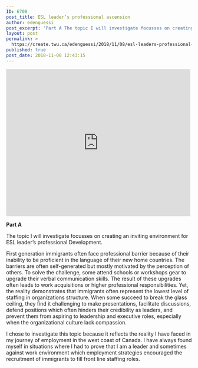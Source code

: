 ```yaml
---
ID: 6708
post_title: ESL leader’s professional ascension
author: edenguessi
post_excerpt: 'Part A The topic I will investigate focusses on creating an inviting environment for ESL leader&rsquo;s professional Development. First generation immigrants often face professional barrier because of their inability to be proficient in the language of their new home countries. The barriers are often self-generated but mostly motivated by the perception of others. To solve the challenge, some attend schools<br><br><a href="https://create.twu.ca/edenguessi/2018/11/08/esl-leaders-professional-ascension/">Read more</a>'
layout: post
permalink: >
  https://create.twu.ca/edenguessi/2018/11/08/esl-leaders-professional-ascension/
published: true
post_date: 2018-11-08 12:43:15
---
```

<iframe width="500" height="400" scrolling="no" frameborder="no" src="https://w.soundcloud.com/player/?visual=true&#038;url=https%3A%2F%2Fapi.soundcloud.com%2Ftracks%2F526797201&%23038;show_artwork=true&%23038;maxwidth=500&%23038;maxheight=750&%23038;dnt=1&%23038;secret_token=s-FXKvy"></iframe>

<strong>Part A</strong>

The topic I will investigate focusses on creating an inviting environment for ESL leader’s professional Development.

First generation immigrants often face professional barrier because of their inability to be proficient in the language of their new home countries. The barriers are often self-generated but mostly motivated by the perception of others. To solve the challenge, some attend schools or workshops gear to upgrade their verbal communication skills. The result of these upgrades often leads to work acquisitions or higher professional responsibilities. Yet, the reality demonstrates that immigrants often represent the lowest level of staffing in organizations structure. When some succeed to break the glass ceiling, they find it challenging to make presentations, facilitate discussions, defend positions which often hinders their credibility as leaders, and prevent them from aspiring to leadership and executive roles, especially when the organizational culture lack compassion.

I chose to investigate this topic because it reflects the reality I have faced in my journey of employment in the west coast of Canada. I have always found myself in situations where I had to prove that I am a leader and sometimes against work environment which employment strategies encouraged the recruitment of immigrants to fill front line staffing roles.